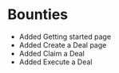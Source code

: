 # Bounties

- Added Getting started page
- Added Create a Deal page
- Added Claim a Deal
- Added Execute a Deal

